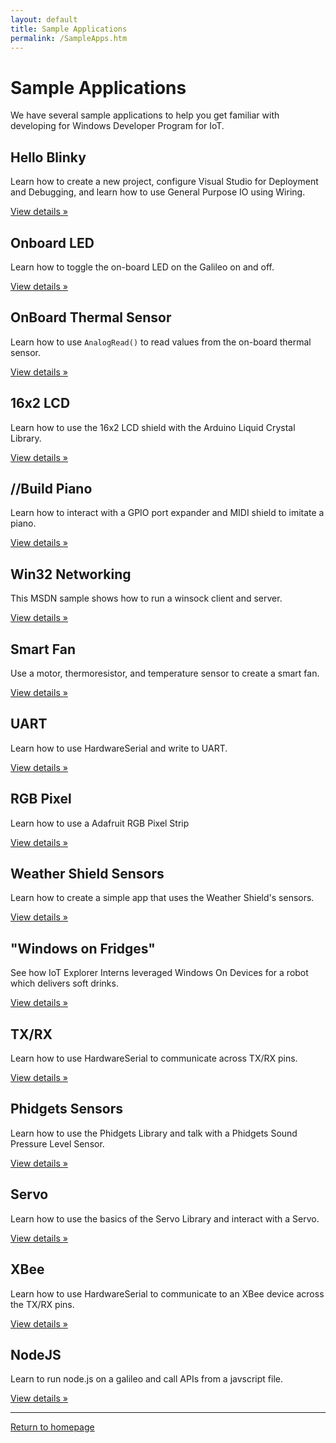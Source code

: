 ```yaml
---
layout: default
title: Sample Applications
permalink: /SampleApps.htm
---
```


<!-- Main jumbotron for a primary marketing message or call to action -->
<div class="jumbotron">
  <div class="container">
    <h1>Sample Applications</h1>
    <p>We have several sample applications to help you get familiar with developing for Windows Developer Program for IoT.</p>
  </div>
</div>

<div class="container">
  <!-- Example row of columns -->
  <div class="row">
    <div class="col-md-4">
      <h2>Hello Blinky</h2>
      <p>Learn how to create a new project, configure Visual Studio for Deployment and Debugging, and learn how to use General Purpose IO using Wiring.</p>
      <p><a class="btn btn-default" href="HelloBlinky.htm" role="button">View details &raquo;</a></p>
   </div>
   <div class="col-md-4">
      <h2>Onboard LED</h2>
      <p>Learn how to toggle the on-board LED on the Galileo on and off.</p>
      <p><a class="btn btn-default" href="OnBoardLED.htm" role="button">View details &raquo;</a></p>
    </div>
    <div class="col-md-4">
      <h2>OnBoard Thermal Sensor</h2>
      <p>Learn how to use <code>AnalogRead()</code> to read values from the on-board thermal sensor.</p>
      <p><a class="btn btn-default" href="OnBoardThermal.htm" role="button">View details &raquo;</a></p>
    </div> 
  </div>
  <div class="row">
    <div class="col-md-4">
      <h2>16x2 LCD</h2>
      <p>Learn how to use the 16x2 LCD shield with the Arduino Liquid Crystal Library.</p>
      <p><a class="btn btn-default" href="16x2LCD.htm" role="button">View details &raquo;</a></p>
    </div>
    <div class="col-md-4">
      <h2>//Build Piano</h2>
      <p>Learn how to interact with a GPIO port expander and MIDI shield to imitate a piano.</p>
      <p><a class="btn btn-default" href="https://github.com/ms-iot/piano" role="button">View details &raquo;</a></p>
    </div> 
    <div class="col-md-4">
      <h2>Win32 Networking</h2>
      <p>This MSDN sample shows how to run a winsock client and server.</p>
      <p><a class="btn btn-default" href="http://msdn.microsoft.com/en-us/library/windows/desktop/ms737889(v=vs.85).aspx" role="button">View details &raquo;</a></p>
    </div>
  </div>
  <div class="row">
    <div class="col-md-4">
      <h2>Smart Fan</h2>
      <p>Use a motor, thermoresistor, and temperature sensor to create a smart fan.</p>
      <p><a class="btn btn-default" href="SmartFan.htm" role="button">View details &raquo;</a></p>
    </div>
    <div class="col-md-4">
      <h2>UART</h2>
      <p>Learn how to use HardwareSerial and write to UART.</p>
      <p><a class="btn btn-default" href="UART.htm" role="button">View details &raquo;</a></p>
    </div>
    <div class="col-md-4">
      <h2>RGB Pixel</h2>
      <p>Learn how to use a Adafruit RGB Pixel Strip</p>
      <p><a class="btn btn-default" href="RGBPixel.htm" role="button">View details &raquo;</a></p>
    </div>  
  </div>
  <div class="row">
    <div class="col-md-4">
      <h2>Weather Shield Sensors</h2>
      <p>Learn how to create a simple app that uses the Weather Shield's sensors.</p>
      <p><a class="btn btn-default" href="WeatherShieldSensors.htm" role="button">View details &raquo;</a></p>
    </div>
    <div class="col-md-4">
      <h2>&quot;Windows on Fridges&quot;</h2>
      <p>See how IoT Explorer Interns leveraged Windows On Devices for a robot which delivers soft drinks.</p>
      <p><a class="btn btn-default" href="http://ms-iot.github.io/windows-on-fridges/overview/introduction/" role="button">View details &raquo;</a></p>
    </div>
    <div class="col-md-4">
      <h2>TX/RX</h2>
      <p>Learn how to use HardwareSerial to communicate across TX/RX pins.</p>
      <p><a class="btn btn-default" href="TXRX.htm" role="button">View details &raquo;</a></p>
    </div> 
  </div>
  <div class="row">
    <div class="col-md-4">
      <h2>Phidgets Sensors</h2>
      <p>Learn how to use the Phidgets Library and talk with a Phidgets Sound Pressure Level Sensor.</p>
      <p><a class="btn btn-default" href="PhidgetsSensors.htm" role="button">View details &raquo;</a></p>
    </div>
    <div class="col-md-4">
      <h2>Servo</h2>
      <p>Learn how to use the basics of the Servo Library and interact with a Servo.</p>
      <p><a class="btn btn-default" href="Servo.htm" role="button">View details &raquo;</a></p>
    </div>
	 <div class="col-md-4">
      <h2>XBee</h2>
      <p>Learn how to use HardwareSerial to communicate to an XBee device across the TX/RX pins.</p>
      <p><a class="btn btn-default" href="XBee.htm" role="button">View details &raquo;</a></p>
    </div>
  </div>
  <div class="row">
    <div class="col-md-4">
      <h2>NodeJS</h2>
      <p>Learn to run node.js on a galileo and call APIs from a javscript file.</p>
      <p><a class="btn btn-default" href="NodeJS.htm" role="button">View details &raquo;</a></p>
    </div>
    <!-- div class="col-md-4">
      <h2>Firmata and Cylon</h2>
      <p>Learn how to interact with your board using Firmata and Cylon .</p>
      <p><a class="btn btn-default" href="Firmata.htm" role="button">View details &raquo;</a></p>
    </div-->  
  </div>
  
  <hr/>

  <a class="btn btn-default" href="index.htm" role="button">Return to homepage</a>
